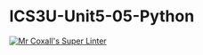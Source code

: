 # ICS3U-Unit5-05-Python

[![Mr Coxall's Super Linter](https://github.com/CristianoSellitto/ICS3U-Unit5-05-Python/workflows/Mr%20Coxall's%20Super%20Linter/badge.svg)](https://github.com/CristianoSellitto/ICS3U-Unit5-05-Python/actions/)
